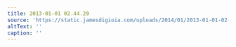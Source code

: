```yaml
---
title: 2013-01-01 02.44.29
source: 'https://static.jamesdigioia.com/uploads/2014/01/2013-01-01-02-44-29-scaled.jpg'
altText: ''
caption: ''
---
```


